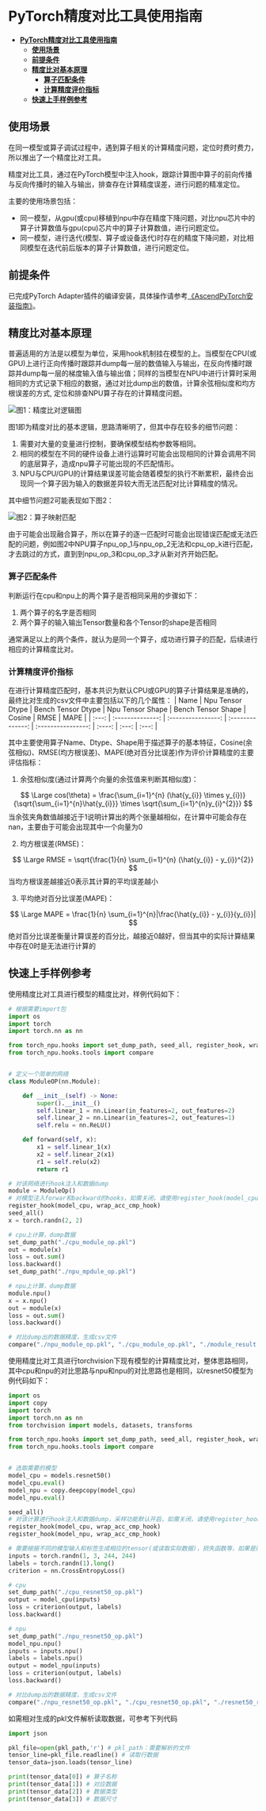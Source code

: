 # **PyTorch精度对比工具使用指南**
- [**PyTorch精度对比工具使用指南**](#pytorch精度对比工具使用指南)
  - [**使用场景**](#使用场景)
  - [**前提条件**](#前提条件)
  - [**精度比对基本原理**](#精度比对基本原理)
    - [**算子匹配条件**](#算子匹配条件)
    - [**计算精度评价指标**](#计算精度评价指标)
  - [**快速上手样例参考**](#快速上手样例参考)


## **使用场景**

在同一模型或算子调试过程中，遇到算子相关的计算精度问题，定位时费时费力，所以推出了一个精度比对工具。

精度对比工具，通过在PyTorch模型中注入hook，跟踪计算图中算子的前向传播与反向传播时的输入与输出，排查存在计算精度误差，进行问题的精准定位。

主要的使用场景包括：

- 同一模型，从gpu(或cpu)移植到npu中存在精度下降问题，对比npu芯片中的算子计算数值与gpu(cpu)芯片中的算子计算数值，进行问题定位。
- 同一模型，进行迭代(模型、算子或设备迭代)时存在的精度下降问题，对比相同模型在迭代前后版本的算子计算数值，进行问题定位。

## **前提条件**

已完成PyTorch Adapter插件的编译安装，具体操作请参考[《AscendPyTorch安装指南》](../PyTorch安装指南/PyTorch安装指南.md)。

## **精度比对基本原理**

普遍适用的方法是以模型为单位，采用hook机制挂在模型的上。当模型在CPU(或GPU)上进行正向传播时跟踪并dump每一层的数值输入与输出，在反向传播时跟踪并dump每一层的梯度输入值与输出值；同样的当模型在NPU中进行计算时采用相同的方式记录下相应的数据，通过对比dump出的数值，计算余弦相似度和均方根误差的方式,
定位和排查NPU算子存在的计算精度问题。

![图1：精度比对逻辑图](figures/module_compare.png)

图1即为精度对比的基本逻辑，思路清晰明了，但其中存在较多的细节问题：

1. 需要对大量的变量进行控制，要确保模型结构参数等相同。
2. 相同的模型在不同的硬件设备上进行运算时可能会出现相同的计算会调用不同的底层算子，造成npu算子可能出现的不匹配情形。
3. NPU与CPU/GPU的计算结果误差可能会随着模型的执行不断累积，最终会出现同一个算子因为输入的数据差异较大而无法匹配对比计算精度的情况。

其中细节问题2可能表现如下图2：

![图2：算子映射匹配](figures/op_compare.png)

由于可能会出现融合算子，所以在算子的逐一匹配时可能会出现错误匹配或无法匹配的问题，例如图2中NPU算子npu_op_1与npu_op_2无法和cpu_op_k进行匹配，才去跳过的方式，直到到npu_op_3和cpu_op_3才从新对齐开始匹配。

### **算子匹配条件**

判断运行在cpu和npu上的两个算子是否相同采用的步骤如下：

1. 两个算子的名字是否相同
1. 两个算子的输入输出Tensor数量和各个Tensor的shape是否相同

通常满足以上的两个条件，就认为是同一个算子，成功进行算子的匹配，后续进行相应的计算精度比对。

### **计算精度评价指标**

在进行计算精度匹配时，基本共识为默认CPU或GPU的算子计算结果是准确的，最终比对生成的csv文件中主要包括以下的几个属性：
| Name  | Npu Tensor Dtype | Bench Tensor Dtype | Npu Tensor Shape | Bench Tensor Shape | Cosine | RMSE  | MAPE  |
| :---: | :--------------: | :----------------: | :--------------: | :----------------: | :----: | :---: | :---: |

其中主要使用算子Name、Dtype、Shape用于描述算子的基本特征，Cosine(余弦相似)、RMSE(均方根误差)、MAPE(绝对百分比误差)作为评价计算精度的主要评估指标：

1. 余弦相似度(通过计算两个向量的余弦值来判断其相似度)：

  $$
   \Large
   cos(\theta) = \frac{\sum_{i=1}^{n} (\hat{y_{i}} \times y_{i})}
   {\sqrt{\sum_{i=1}^{n}\hat{y_{i}}} \times \sqrt{\sum_{i=1}^{n}y_{i}^{2}}}
  $$
当余弦夹角数值越接近于1说明计算出的两个张量越相似，在计算中可能会存在nan，主要由于可能会出现其中一个向量为0

2. 均方根误差(RMSE)：

  $$
    \Large
    RMSE = \sqrt{\frac{1}{n} \sum_{i=1}^{n} (\hat{y_{i}} - y_{i})^{2}}
  $$
当均方根误差越接近0表示其计算的平均误差越小

3. 平均绝对百分比误差(MAPE)：

  $$ 
    \Large 
    MAPE = \frac{1}{n} \sum_{i=1}^{n}|\frac{\hat{y_{i}} - y_{i}}{y_{i}}|
  $$
绝对百分比误差衡量计算误差的百分比，越接近0越好，但当其中的实际计算结果中存在0时是无法进行计算的

## **快速上手样例参考**

使用精度比对工具进行模型的精度比对，样例代码如下：

```python
# 根据需要import包
import os
import torch
import torch.nn as nn

from torch_npu.hooks import set_dump_path, seed_all, register_hook, wrap_acc_cmp_hook
from torch_npu.hooks.tools import compare


# 定义一个简单的网络
class ModuleOP(nn.Module):

    def __init__(self) -> None:
        super().__init__()
        self.linear_1 = nn.Linear(in_features=2, out_features=2)
        self.linear_2 = nn.Linear(in_features=2, out_features=1)
        self.relu = nn.ReLU()

    def forward(self, x):
        x1 = self.linear_1(x)
        x2 = self.linear_2(x1)
        r1 = self.relu(x2)
        return r1

# 对该网络进行hook注入和数据dump
module = ModuleOp()
# 对模型注入forwar和backward的hooks，如需关闭，请使用register_hook(model_cpu, wrap_acc_cmp_hook, sample=False)
register_hook(model_cpu, wrap_acc_cmp_hook) 
seed_all()
x = torch.randn(2, 2)

# cpu上计算，dump数据
set_dump_path("./cpu_module_op.pkl")
out = module(x)
loss = out.sum()
loss.backward()
set_dump_path("./npu_mpdule_op.pkl")

# npu上计算，dump数据
module.npu()
x = x.npu()
out = module(x)
loss = out.sum()
loss.backward()

# 对比dump出的数据精度，生成csv文件
compare("./npu_module_op.pkl", "./cpu_module_op.pkl", "./module_result.csv")

```


使用精度比对工具进行torchvision下现有模型的计算精度比对，整体思路相同，其中cpu和npu的对比思路与npu和npu的对比思路也是相同，以resnet50模型为例代码如下：
```python
import os
import copy
import torch
import torch.nn as nn
from torchvision import models, datasets, transforms

from torch_npu.hooks import set_dump_path, seed_all, register_hook, wrap_acc_cmp_hook
from torch_npu.hooks.tools import compare


# 选取需要的模型
model_cpu = models.resnet50()
model_cpu.eval()
model_npu = copy.deepcopy(model_cpu)
model_npu.eval()

seed_all()
# 对该计算进行hook注入和数据dump，采样功能默认开启，如需关闭，请使用register_hook(model_cpu, wrap_acc_cmp_hook, sample=False)
register_hook(model_cpu, wrap_acc_cmp_hook)
register_hook(model_npu, wrap_acc_cmp_hook)

# 需要根据不同的模型输入和标签生成相应的tensor(或读取实际数据)，损失函数等，如果是随机生成的标签需要保证数据的有效性
inputs = torch.randn(1, 3, 244, 244)
labels = torch.randn(1).long()
criterion = nn.CrossEntropyLoss()

# cpu
set_dump_path("./cpu_resnet50_op.pkl")
output = model_cpu(inputs)
loss = criterion(output, labels)
loss.backward()

# npu
set_dump_path("./npu_resnet50_op.pkl")
model_npu.npu()
inputs = inputs.npu()
labels = labels.npu()
output = model_npu(inputs)
loss = criterion(output, labels)
loss.backward()

# 对比dump出的数据精度，生成csv文件
compare("./npu_resnet50_op.pkl", "./cpu_resnet50_op.pkl", "./resnet50_result.csv")
```
 如需相对生成的pkl文件解析读取数据，可参考下列代码
```python
import json

pkl_file=open(pkl_path,'r') # pkl_path：需要解析的文件
tensor_line=pkl_file.readline() # 读取行数据
tensor_data=json.loads(tensor_line)

print(tensor_data[0]) # 算子名称
print(tensor_data[1]) # 对应数据
print(tensor_data[2]) # 数据类型
print(tensor_data[3]) # 数据尺寸

```